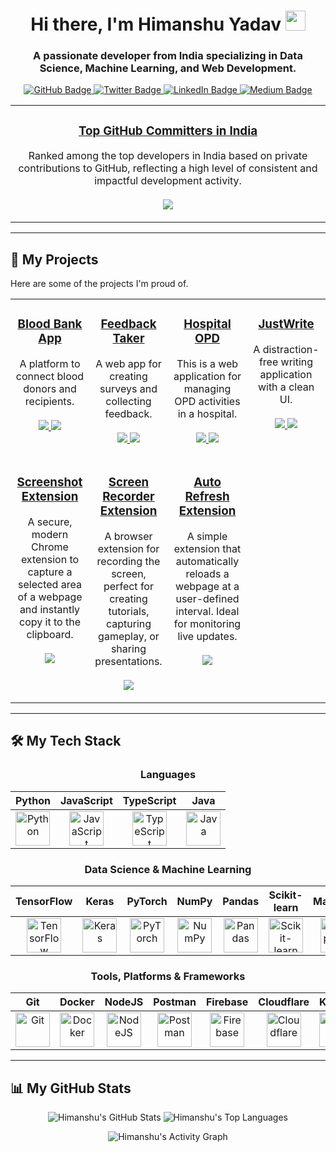<h1 align="center">Hi there, I'm Himanshu Yadav <img src="https://raw.githubusercontent.com/MartinHeinz/MartinHeinz/master/wave.gif" width="32px"></h1>
<h3 align="center">A passionate developer from India specializing in Data Science, Machine Learning, and Web Development.</h3>

<div align="center">
  <a href="https://github.com/yhimanshu22/github-readme-stats">
    <img src="https://img.shields.io/badge/GitHub-yhimanshu22-blue?style=flat-square&logo=github" alt="GitHub Badge">
  </a>
  <a href="https://twitter.com/yhimanshu22456">
    <img src="https://img.shields.io/badge/Twitter-yhimanshu22456-blue?style=flat-square&logo=twitter" alt="Twitter Badge">
  </a>
  <a href="https://www.linkedin.com/in/yhimanshu22045">
    <img src="https://img.shields.io/badge/LinkedIn-yhimanshu22-blue?style=flat-square&logo=linkedin" alt="LinkedIn Badge">
  </a>
  <a href="https://www.medium.com/@yhimanshu22">
    <img src="https://img.shields.io/badge/Medium-yhimanshu22-blue?style=flat-square&logo=medium" alt="Medium Badge">
  </a>
  <table width="100%">
<tr>
<td align="center">
<h3 align="center">
<a href="https://committers.top/india_private" target="_blank">Top GitHub Committers in India</a>
</h3>
<p align="center">
Ranked among the top developers in India based on private contributions to GitHub, reflecting a high level of consistent and impactful development activity.
<br><br>
<a href="https://committers.top/india_private" target="_blank">
<img src="https://www.google.com/search?q=https://img.shields.io/badge/View-Ranking-green%3Fstyle%3Dfor-the-badge%26logo%3Dtrophy">
</a>
</p>
</td>
</tr>
</table>
</div>

---

## 🚀 My Projects

Here are some of the projects I'm proud of.

<table width="100%">
  <tr>
    <td width="25%" valign="top">
      <h3 align="center">
        <a href="https://github.com/yhimanshu22/Blood-Bank" target="_blank">Blood Bank App</a>
      </h3>
      <p align="center">
        A platform to connect blood donors and recipients.
        <br><br>
        <a href="https://github.com/yhimanshu22/Blood-Bank" target="_blank">
          <img src="https://img.shields.io/badge/GitHub-Repo-blue?style=for-the-badge&logo=github">
        </a>
        <a href="https://blood-bank-henna.vercel.app/" target="_blank">
          <img src="https://img.shields.io/badge/Live-Demo-brightgreen?style=for-the-badge&logo=vercel">
        </a>
      </p>
    </td>
    <td width="25%" valign="top">
      <h3 align="center">
        <a href="https://github.com/yhimanshu22/feedback_taker" target="_blank">Feedback Taker</a>
      </h3>
      <p align="center">
        A web app for creating surveys and collecting feedback.
        <br><br>
        <a href="https://github.com/yhimanshu22/feedback_taker" target="_blank">
          <img src="https://img.shields.io/badge/GitHub-Repo-blue?style=for-the-badge&logo=github">
        </a>
        <a href="https://feedback-taker.vercel.app/" target="_blank">
          <img src="https://img.shields.io/badge/Live-Demo-brightgreen?style=for-the-badge&logo=vercel">
        </a>
      </p>
    </td>
    <td width="25%" valign="top">
      <h3 align="center">
        <a href="https://github.com/yhimanshu22/hospital-opd" target="_blank">Hospital OPD</a>
      </h3>
      <p align="center">
       This is a web application for managing OPD activities in a hospital.
        <br><br>
        <a href="https://github.com/yhimanshu22/hospital-opd" target="_blank">
          <img src="https://img.shields.io/badge/GitHub-Repo-blue?style=for-the-badge&logo=github">
        </a>
        <a href="https://hospital-opd.vercel.app/" target="_blank">
          <img src="https://img.shields.io/badge/Live-Demo-brightgreen?style=for-the-badge&logo=vercel">
        </a>
      </p>
    </td>
    <td width="25%" valign="top">
      <h3 align="center">
        <a href="https://github.com/yhimanshu22/justwrite" target="_blank">JustWrite</a>
      </h3>
      <p align="center">
        A distraction-free writing application with a clean UI.
        <br><br>
        <a href="https://github.com/yhimanshu22/justwrite" target="_blank">
          <img src="https://img.shields.io/badge/GitHub-Repo-blue?style=for-the-badge&logo=github">
        </a>
        <a href="https://justwrite-f8o6qtdyw-yhimanshu220456.vercel.app/" target="_blank">
          <img src="https://img.shields.io/badge/Live-Demo-brightgreen?style=for-the-badge&logo=vercel">
        </a>
      </p>
    </td>
  </tr>
<tr>
    <td width="25%" valign="top">
        <h3 align="center">
            <a href="https://github.com/yhimanshu22/ScreenShotExtension" target="_blank">Screenshot Extension</a>
        </h3>
        <p align="center">
            A secure, modern Chrome extension to capture a selected area of a webpage and instantly copy it to the clipboard.
            <br><br>
            <a href="https://github.com/yhimanshu22/ScreenShotExtension" target="_blank">
                <img src="https://img.shields.io/badge/GitHub-Repo-blue?style=for-the-badge&logo=github">
            </a>
        </p>
    </td>
    <td width="25%" valign="top">
        <h3 align="center">
            <a href="https://github.com/yhimanshu22/ScreenRecorderExtension" target="_blank">Screen Recorder Extension</a>
        </h3>
        <p align="center">
            A browser extension for recording the screen, perfect for creating tutorials, capturing gameplay, or sharing presentations.
            <br><br>
            <a href="https://github.com/yhimanshu22/ScreenRecorderExtension" target="_blank">
                <img src="https://img.shields.io/badge/GitHub-Repo-blue?style=for-the-badge&logo=github">
            </a>
        </p>
    </td>
    <td width="25%" valign="top">
       <h3 align="center">
            <a href="https://github.com/yhimanshu22/AutoRefreshExtension" target="_blank">Auto Refresh Extension</a>
        </h3>
        <p align="center">
            A simple extension that automatically reloads a webpage at a user-defined interval. Ideal for monitoring live updates.
            <br><br>
            <a href="https://github.com/yhimanshu22/AutoRefreshExtension" target="_blank">
                <img src="https://img.shields.io/badge/GitHub-Repo-blue?style=for-the-badge&logo=github">
            </a>
        </p>
    </td>
</tr>

  </table>

---

## 🛠️ My Tech Stack

<div align="center">

### Languages
| Python | JavaScript | TypeScript | Java |
| :---: | :---: | :---: | :---: |
| <img src="https://cdn.jsdelivr.net/gh/devicons/devicon/icons/python/python-original.svg" title="Python" alt="Python" width="55" height="55"/> | <img src="https://cdn.jsdelivr.net/gh/devicons/devicon/icons/javascript/javascript-original.svg" title="JavaScript" alt="JavaScript" width="55" height="55"/> | <img src="https://cdn.jsdelivr.net/gh/devicons/devicon/icons/typescript/typescript-original.svg" title="TypeScript" alt="TypeScript" width="55" height="55"/> | <img src="https://cdn.jsdelivr.net/gh/devicons/devicon/icons/java/java-original.svg" title="Java" alt="Java" width="55" height="55"/> |

### Data Science & Machine Learning
| TensorFlow | Keras | PyTorch | NumPy | Pandas | Scikit-learn | Matplotlib | OpenCV |
| :---: | :---: | :---: | :---: | :---: | :---: | :---: | :---: |
| <img src="https://cdn.jsdelivr.net/gh/devicons/devicon/icons/tensorflow/tensorflow-original.svg" title="TensorFlow" alt="TensorFlow" width="55" height="55"/> | <img src="https://upload.wikimedia.org/wikipedia/commons/a/ae/Keras_logo.svg" title="Keras" alt="Keras" width="55" height="55"/> | <img src="https://cdn.jsdelivr.net/gh/devicons/devicon/icons/pytorch/pytorch-original.svg" title="PyTorch" alt="PyTorch" width="55" height="55"/> | <img src="https://cdn.jsdelivr.net/gh/devicons/devicon/icons/numpy/numpy-original.svg" title="NumPy" alt="NumPy" width="55" height="55"/> | <img src="https://cdn.jsdelivr.net/gh/devicons/devicon/icons/pandas/pandas-original.svg" title="Pandas" alt="Pandas" width="55" height="55"/> | <img src="https://upload.wikimedia.org/wikipedia/commons/thumb/0/05/Scikit_learn_logo_small.svg/2560px-Scikit_learn_logo_small.svg.png" title="Scikit-learn" alt="Scikit-learn" width="55" height="55"/> | <img src="https://cdn.jsdelivr.net/gh/devicons/devicon/icons/matplotlib/matplotlib-original.svg" title="Matplotlib" alt="Matplotlib" width="55" height="55"/> | <img src="https://cdn.jsdelivr.net/gh/devicons/devicon/icons/opencv/opencv-original.svg" title="OpenCV" alt="OpenCV" width="55" height="55"/> |

### Tools, Platforms & Frameworks
| Git | Docker | NodeJS | Postman | Firebase | Cloudflare | Kaggle | Jupyter |
| :---: | :---: | :---: | :---: | :---: | :---: | :---: | :---: |
| <img src="https://cdn.jsdelivr.net/gh/devicons/devicon/icons/git/git-original.svg" title="Git" alt="Git" width="55" height="55"/> | <img src="https://cdn.jsdelivr.net/gh/devicons/devicon/icons/docker/docker-original.svg" title="Docker" alt="Docker" width="55" height="55"/> | <img src="https://cdn.jsdelivr.net/gh/devicons/devicon/icons/nodejs/nodejs-original.svg" title="NodeJS" alt="NodeJS" width="55" height="55"/> | <img src="https://cdn.jsdelivr.net/gh/devicons/devicon/icons/postman/postman-original.svg" title="Postman" alt="Postman" width="55" height="55"/> | <img src="https://cdn.jsdelivr.net/gh/devicons/devicon/icons/firebase/firebase-plain.svg" title="Firebase" alt="Firebase" width="55" height="55"/> | <img src="https://cdn.jsdelivr.net/gh/devicons/devicon/icons/cloudflare/cloudflare-original.svg" title="Cloudflare" alt="Cloudflare" width="55" height="55"/> | <img src="https://cdn.jsdelivr.net/gh/devicons/devicon/icons/kaggle/kaggle-original.svg" title="Kaggle" alt="Kaggle" width="55" height="55"/> | <img src="https://cdn.jsdelivr.net/gh/devicons/devicon/icons/jupyter/jupyter-original.svg" title="Jupyter" alt="Jupyter" width="55" height="55"/> |

</div>

---

## 📊 My GitHub Stats

<p align="center">
  <img src="https://github-readme-stats.vercel.app/api?username=yhimanshu22&show_icons=true&theme=vision-friendly-dark&hide_border=true&count_private=true" alt="Himanshu's GitHub Stats" />
  <img src="https://github-readme-stats.vercel.app/api/top-langs/?username=yhimanshu22&layout=compact&theme=vision-friendly-dark&hide_border=true" alt="Himanshu's Top Languages" />
</p>

<p align="center">
  <img src="https://github-readme-activity-graph.vercel.app/graph?username=yhimanshu22&bg_color=202124&color=5bcdec&line=5bcdec&point=ffffff&hide_border=true" alt="Himanshu's Activity Graph" />
</p>
